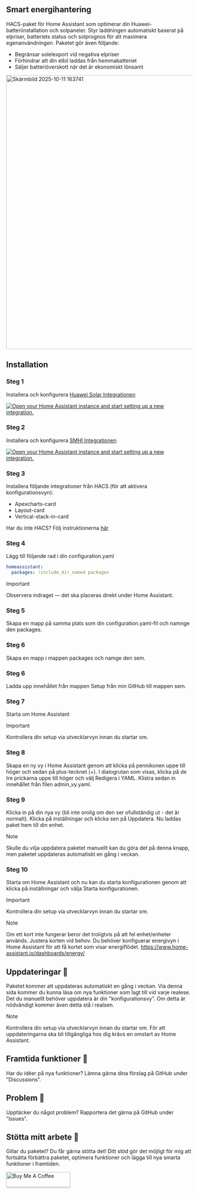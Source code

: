 ## Smart energihantering
HACS-paket för Home Assistant som optimerar din Huawei-batteriinstallation och solpaneler.
Styr laddningen automatiskt baserat på elpriser, batteriets status och solprognos för att maximera egenanvändningen.
Paketet gör även följande:

- Begränsar solelexport vid negativa elpriser
- Förhindrar att din elbil laddas från hemmabatteriet
- Säljer batteriöverskott när det är ekonomiskt lönsamt

<img width="1850" height="742" alt="Skärmbild 2025-10-11 163741" src="https://github.com/user-attachments/assets/8c306b50-f229-4a00-bfe9-e61b41ed0f2f" />

## Installation
### Steg 1
Installera och konfigurera [Huawei Solar Integrationen](https://github.com/wlcrs/huawei_solar)

<a href="https://my.home-assistant.io/redirect/config_flow_start/?domain=huawei_solar" target="_blank" rel="noreferrer noopener"><img src="https://my.home-assistant.io/badges/config_flow_start.svg" alt="Open your Home Assistant instance and start setting up a new integration." /></a>

### Steg 2
Installera och konfigurera [SMHI Integrationen](https://www.home-assistant.io/integrations/smhi/)

<a href="https://my.home-assistant.io/redirect/config_flow_start/?domain=smhi" target="_blank" rel="noreferrer noopener"><img src="https://my.home-assistant.io/badges/config_flow_start.svg" alt="Open your Home Assistant instance and start setting up a new integration." /></a>

### Steg 3
Installera följande integrationer från HACS (för att aktivera konfigurationsvyn):

- Apexcharts-card
- Layout-card
- Vertical-stack-in-card

Har du inte HACS?
Följ instruktionerna [här](https://www.hacs.xyz/docs/use/configuration/basic/)

### Steg 4
Lägg till följande rad i din configuration.yaml

```yml
homeassistant:
  packages: !include_dir_named packages
```
> [!IMPORTANT]
> Observera indraget — det ska placeras direkt under Home Assistant.

### Steg 5
Skapa en mapp på samma plats som din configuration.yaml-fil och namnge den packages.

### Steg 6
Skapa en mapp i mappen packages och namge den sem.

### Steg 6
Ladda upp innehållet från mappen Setup från min GitHub till mappen sem. 

### Steg 7
Starta om Home Assistant

> [!IMPORTANT]
> Kontrollera din setup via utvecklarvyn innan du startar om.

### Steg 8
Skapa en ny vy i Home Assistant genom att klicka på pennikonen uppe till höger och sedan på plus-tecknet (+).
I dialogrutan som visas, klicka på de tre prickarna uppe till höger och välj Redigera i YAML.
Klistra sedan in innehållet från filen admin_vy.yaml.

### Steg 9
Klicka in på din nya vy (bli inte orolig om den ser ofullständig ut - det är normalt). Klicka på inställningar och klicka sen på Uppdatera. Nu laddas paket hem till din enhet. 

> [!NOTE]
> Skulle du vilja uppdatera paketet manuellt kan du göra det på denna knapp, men paketet uppdateras automatiskt en gång i veckan. 

### Steg 10
Starta om Home Assistant och nu kan du starta konfigurationen genom att klicka på inställningar och välja Starta konfigurationen. 

> [!IMPORTANT]
> Kontrollera din setup via utvecklarvyn innan du startar om.

> [!NOTE]
> Om ett kort inte fungerar beror det troligtvis på att fel enhet/enheter används. Justera korten vid behov. Du behöver konfiguerar energivyn i Home Assistant för att få kortet som visar energiflödet. https://www.home-assistant.io/dashboards/energy/ 

## Uppdateringar :loudspeaker:
Paketet kommer att uppdateras automatiskt en gång i veckan. Via denna sida kommer du kunna läsa om nya funktioner som lagt till vid varje realese. Det du manuellt behöver uppdatera är din "konfigurationsvy". Om detta är nödvändigt kommer även detta stå i realsen. 

> [!NOTE]
> Kontrollera din setup via utvecklarvyn innan du startar om.
För att uppdateringarna ska bli tillgängliga hos dig krävs en omstart av Home Assistant. 

## Framtida funktioner :raising_hand:
Har du idéer på nya funktioner? Lämna gärna dina förslag på GitHub under ”Discussions”.

## Problem :bug:
Upptäcker du något problem? Rapportera det gärna på GitHub under ”Issues”.

## Stötta mitt arbete 🚀
Gillar du paketet? Du får gärna stötta det!
Ditt stöd gör det möjligt för mig att fortsätta förbättra paketet, optimera funktioner och lägga till nya smarta funktioner i framtiden.

<a href="https://www.buymeacoffee.com/henrikakere" target="https://buymeacoffee.com/henrikakere"><img src="https://www.buymeacoffee.com/assets/img/custom_images/orange_img.png" alt="Buy Me A Coffee" style="height: 41px !important;width: 174px !important;box-shadow: 0px 3px 2px 0px rgba(190, 190, 190, 0.5) !important;-webkit-box-shadow: 0px 3px 2px 0px rgba(190, 190, 190, 0.5) !important;" ></a>
